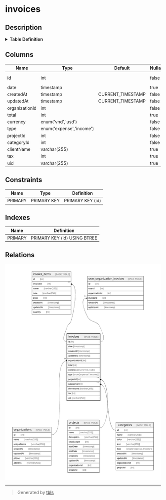 # invoices

## Description

<details>
<summary><strong>Table Definition</strong></summary>

```sql
CREATE TABLE `invoices` (
  `id` int NOT NULL AUTO_INCREMENT,
  `date` timestamp NULL DEFAULT NULL,
  `createdAt` timestamp NOT NULL DEFAULT CURRENT_TIMESTAMP,
  `updatedAt` timestamp NOT NULL DEFAULT CURRENT_TIMESTAMP,
  `organizationId` int NOT NULL,
  `total` int DEFAULT NULL,
  `currency` enum('vnd','usd') NOT NULL,
  `type` enum('expense','income') NOT NULL,
  `projectId` int NOT NULL,
  `categoryId` int NOT NULL,
  `clientName` varchar(255) DEFAULT NULL,
  `tax` int DEFAULT NULL,
  `uid` varchar(255) DEFAULT NULL,
  PRIMARY KEY (`id`)
) ENGINE=InnoDB AUTO_INCREMENT=[Redacted by tbls] DEFAULT CHARSET=utf8mb3
```

</details>

## Columns

| Name | Type | Default | Nullable | Extra Definition | Children | Parents | Comment |
| ---- | ---- | ------- | -------- | ---------------- | -------- | ------- | ------- |
| id | int |  | false | auto_increment | [invoice_items](invoice_items.md) [user_organization_invoices](user_organization_invoices.md) |  |  |
| date | timestamp |  | true |  |  |  |  |
| createdAt | timestamp | CURRENT_TIMESTAMP | false | DEFAULT_GENERATED |  |  |  |
| updatedAt | timestamp | CURRENT_TIMESTAMP | false | DEFAULT_GENERATED |  |  |  |
| organizationId | int |  | false |  |  | [organizations](organizations.md) |  |
| total | int |  | true |  |  |  |  |
| currency | enum('vnd','usd') |  | false |  |  |  |  |
| type | enum('expense','income') |  | false |  |  |  |  |
| projectId | int |  | false |  |  | [projects](projects.md) |  |
| categoryId | int |  | false |  |  | [categories](categories.md) |  |
| clientName | varchar(255) |  | true |  |  |  |  |
| tax | int |  | true |  |  |  |  |
| uid | varchar(255) |  | true |  |  |  |  |

## Constraints

| Name | Type | Definition |
| ---- | ---- | ---------- |
| PRIMARY | PRIMARY KEY | PRIMARY KEY (id) |

## Indexes

| Name | Definition |
| ---- | ---------- |
| PRIMARY | PRIMARY KEY (id) USING BTREE |

## Relations

![er](invoices.svg)

---

> Generated by [tbls](https://github.com/k1LoW/tbls)
